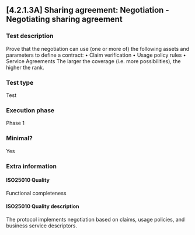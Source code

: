 
## [4.2.1.3A] Sharing agreement: Negotiation - Negotiating sharing agreement
 
### Test description
Prove that the negotiation can use (one or more of) the following assets and parameters to define a contract:
• Claim verification
• Usage policy rules
• Service Agreements
The larger the coverage (i.e. more possibilities), the higher the rank.
 
### Test type
Test
 
### Execution phase
Phase 1
 
### Minimal?
Yes
 
### Extra information
#### ISO25010 Quality
Functional completeness
#### ISO25010 Quality description
The protocol implements negotiation based on claims, usage policies, and business service descriptors.
    